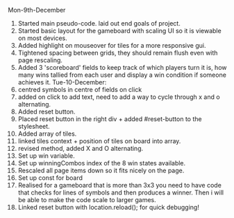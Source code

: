 Mon-9th-December
1) Started main pseudo-code.
laid out end goals of project.
2) Started basic layout for the gameboard with scaling UI so it is viewable on most devices.
3) Added highlight on mouseover for tiles for a more responsive gui.
4) Tightened spacing between grids, they should remain flush even with page rescaling.
5) Added 3 'scoreboard' fields to keep track of which players turn it is, how many wins tallied from each user and display a win condition if someone achieves it.
Tue-10-December:
6) centred symbols in centre of fields on click
7) added on click to add text, need to add a way to cycle through x and o alternating.
8) Added reset button.
9) Placed reset button in the right div + added #reset-button to the stylesheet.
10) Added array of tiles.
11) linked tiles context + position of tiles on board into array.
12) revised method, added X and O alternating.
13) Set up win variable.
14) Set up winningCombos index of the 8 win states available.
15) Rescaled all page items down so it fits nicely on the page.
16) Set up const for board
17) Realised for a gameboard that is more than 3x3 you need to have code that checks for lines of symbols and then produces a winner. Then i will be able to make the code scale to larger games.
18) Linked reset button with location.reload(); for quick debugging!

